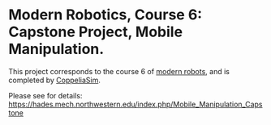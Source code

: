 #  Modern Robotics, Course 6: Capstone Project, Mobile Manipulation.

This project corresponds to the course 6 of [modern robots](https://hades.mech.northwestern.edu/index.php/Modern_Robotics), and is completed by [CoppeliaSim](https://www.coppeliarobotics.com/).

Please see for details: https://hades.mech.northwestern.edu/index.php/Mobile_Manipulation_Capstone


